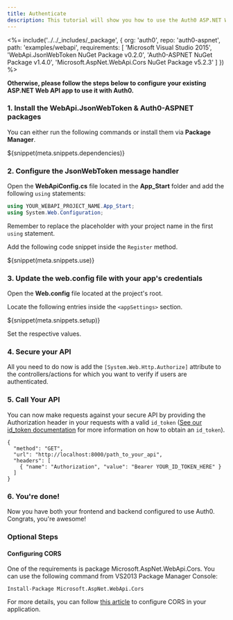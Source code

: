 ```yaml
---
title: Authenticate
description: This tutorial will show you how to use the Auth0 ASP.NET Web API SDK to add authentication and authorization to your API.
---
```


<%= include('../../_includes/_package', {
  org: 'auth0',
  repo: 'auth0-aspnet',
  path: 'examples/webapi',
  requirements: [
    'Microsoft Visual Studio 2015',
    'WebApi.JsonWebToken NuGet Package v0.2.0',
    'Auth0-ASPNET NuGet Package v1.4.0',
    'Microsoft.AspNet.WebApi.Cors NuGet Package v5.2.3'
  ]
}) %>

**Otherwise, please follow the steps below to configure your existing ASP.NET Web API app to use it with Auth0.**

### 1. Install the WebApi.JsonWebToken &amp; Auth0-ASPNET packages

You can either run the following commands or install them via **Package Manager**.

${snippet(meta.snippets.dependencies)}

### 2. Configure the JsonWebToken message handler

Open the **WebApiConfig.cs** file located in the **App_Start** folder and add the following `using` statements:
```cs
using YOUR_WEBAPI_PROJECT_NAME.App_Start;
using System.Web.Configuration;
```
Remember to replace the placeholder with your project name in the first `using` statement.

Add the following code snippet inside the `Register` method.

${snippet(meta.snippets.use)}

### 3. Update the web.config file with your app's credentials
Open the **Web.config** file located at the project's root.

Locate the following entries inside the `<appSettings>` section.

${snippet(meta.snippets.setup)}

Set the respective values.

### 4. Secure your API
All you need to do now is add the `[System.Web.Http.Authorize]` attribute to the controllers/actions for which you want to verify if users are authenticated.

### 5. Call Your API
You can now make requests against your secure API by providing the Authorization header in your requests with a valid `id_token` ([See our id_token documentation](/tokens/id_token) for more information on how to obtain an `id_token`).

```har
{
  "method": "GET",
  "url": "http://localhost:8000/path_to_your_api",
  "headers": [
    { "name": "Authorization", "value": "Bearer YOUR_ID_TOKEN_HERE" }
  ]
}
```

### 6. You're done!

Now you have both your frontend and backend configured to use Auth0. Congrats, you're awesome!

### Optional Steps

#### Configuring CORS

One of the requirements is package Microsoft.AspNet.WebApi.Cors. You can use the following command from VS2013 Package Manager Console:

`Install-Package Microsoft.AspNet.WebApi.Cors`

For more details, you can follow [this article](http://www.asp.net/web-api/overview/security/enabling-cross-origin-requests-in-web-api) to configure CORS in your application.
